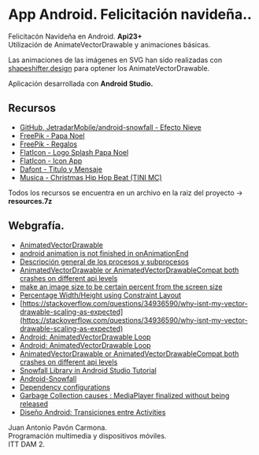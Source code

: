 # App Android. Felicitación navideña..
Felicitacón Navideña en Android. **Api23+**  
Utilización de AnimateVectorDrawable y animaciones básicas.

Las animaciones de las imágenes en SVG han sido realizadas con [shapeshifter.design](https://shapeshifter.design/) para optener los AnimateVectorDrawable.  

Aplicación desarrollada con **Android Studio.**

## Recursos
- [GitHub, JetradarMobile/android-snowfall - Efecto Nieve](https://github.com/JetradarMobile/android-snowfall)
- [FreePik - Papa Noel](https://www.freepik.es/vector-gratis/plana-pancartas-navidad-santa-claus-muneco-nieve_5793944.htm)
- [FreePik - Regalos](https://www.freepik.es/vector-gratis/feliz-cumpleanos-regalos-globos_5288414.htm)
- [FlatIcon - Logo Splash Papa Noel](https://www.flaticon.com/premium-icon/santa-claus_2345737)
- [FlatIcon - Icon App](https://www.flaticon.com/free-icon/santa-claus_667611)
- [Dafont - Titulo y Mensaje](https://www.dafont.com/es/snowballs.font)
- [Musica - Christmas Hip Hop Beat (TINI MC)](https://www.youtube.com/watch?v=wsZZScXcQAU)

Todos los recursos se encuentra en un archivo en la raiz del proyecto -> **resources.7z**

## Webgrafía.
- [AnimatedVectorDrawable](https://developer.android.com/reference/android/graphics/drawable/AnimatedVectorDrawable.html)
- [android animation is not finished in onAnimationEnd](https://stackoverflow.com/questions/4750939/android-animation-is-not-finished-in-onanimationend)
- [Descripción general de los procesos y subprocesos](https://developer.android.com/guide/components/processes-and-threads)
- [AnimatedVectorDrawable or AnimatedVectorDrawableCompat both crashes on different api levels](https://stackoverflow.com/questions/48660819/animatedvectordrawable-or-animatedvectordrawablecompat-both-crashes-on-different)
- [make an image size to be certain percent from the screen size](https://stackoverflow.com/questions/44340315/make-an-image-size-to-be-certain-percent-from-the-screen-size)
- [Percentage Width/Height using Constraint Layout](https://wajahatkarim.com/2018/04/percentage-width/height-using-constraint-layout/)
- [https://stackoverflow.com/questions/34936590/why-isnt-my-vector-drawable-scaling-as-expected](https://stackoverflow.com/questions/34936590/why-isnt-my-vector-drawable-scaling-as-expected)
- [Android: AnimatedVectorDrawable Loop](https://stackoverflow.com/questions/44711131/android-animatedvectordrawable-loop)
- [Android: AnimatedVectorDrawable Loop](https://www.it-swarm.net/fr/java/android-animatedvectordrawable-loop/833547731/)
- [AnimatedVectorDrawable or AnimatedVectorDrawableCompat both crashes on different api levels](https://stackoverflow.com/questions/48660819/animatedvectordrawable-or-animatedvectordrawablecompat-both-crashes-on-different)
- [Snowfall Library in Android Studio Tutorial](https://youtu.be/R-7yoQVdVso)
- [Android-Snowfall](https://github.com/JetradarMobile/android-snowfall)
- [Dependency configurations](https://developer.android.com/studio/build/dependencies?utm_source=android-studio#dependency_configurations)
- [Garbage Collection causes : MediaPlayer finalized without being released](https://stackoverflow.com/questions/15023037/garbage-collection-causes-mediaplayer-finalized-without-being-released)
- [Diseño Android: Transiciones entre Activities](https://danielme.com/2013/08/18/diseno-android-transiciones-entre-activities/)

Juan Antonio Pavón Carmona.   
Programación multimedia y dispositivos móviles.  
ITT DAM 2.
